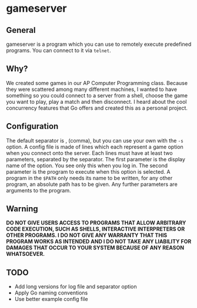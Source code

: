 # gameserver
## General
gameserver is a program which you can use to remotely execute predefined programs. You can connect to it via ```telnet```.

## Why?
We created some games in our AP Computer Programming class. 
Because they were scattered among many different machines,
I wanted to have something so you could connect to a server from a shell, choose the game you want to play, play a match and then disconnect.
I heard about the cool concurrency features that Go offers and created this as a personal project.

## Configuration
The default separator is , (comma), but you can use your own with the ```-s``` option.
A config file is made of lines which each represent a game option when you connect onto the server.
Each lines must have at least two parameters, separated by the separator.
The first parameter is the display name of the option. You see only this when you log in.
The second parameter is the program to execute when this option is selected. A program in the ```$PATH``` only needs its name to be written, for any other program, an absolute path has to be given.
Any further parameters are arguments to the program.

## Warning
**DO NOT GIVE USERS ACCESS TO PROGRAMS THAT ALLOW ARBITRARY CODE EXECUTION, SUCH AS SHELLS, INTERACTIVE INTERPRETERS OR OTHER PROGRAMS.
I DO NOT GIVE ANY WARRANTY THAT THIS PROGRAM WORKS AS INTENDED AND
I DO NOT TAKE ANY LIABILITY FOR DAMAGES THAT OCCUR TO YOUR SYSTEM BECAUSE OF ANY REASON WHATSOEVER.**

## TODO
* Add long versions for log file and separator option
* Apply Go naming conventions
* Use better example config file
